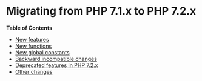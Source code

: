 Migrating from PHP 7.1.x to PHP 7.2.x
=====================================

**Table of Contents**

-   [New features](/migration72/new-features.html)
-   [New functions](/migration72/new-functions.html)
-   [New global constants](/migration72/constants.html)
-   [Backward incompatible changes](/migration72/incompatible.html)
-   [Deprecated features in PHP 7.2.x](/migration72/deprecated.html)
-   [Other changes](/migration72/other-changes.html)

